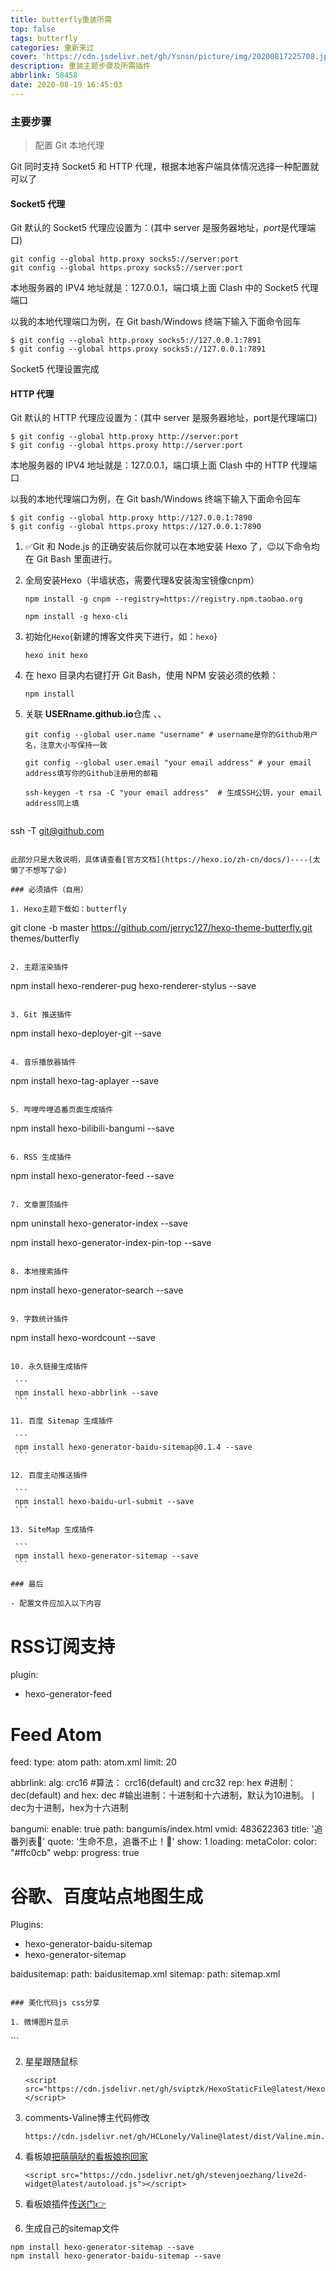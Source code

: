```yaml
---
title: butterfly重装所需
top: false
tags: butterfly
categories: 重新来过
cover: 'https://cdn.jsdelivr.net/gh/Ysnsn/picture/img/20200817225708.jpg'
description: 重装主题步骤及所需插件
abbrlink: 58458
date: 2020-08-19 16:45:03
---
```



### 主要步骤

>配置 Git 本地代理

Git 同时支持 Socket5 和 HTTP 代理，根据本地客户端具体情况选择一种配置就可以了

#### Socket5 代理
Git 默认的 Socket5 代理应设置为：(其中 server 是服务器地址，*port*是代理端口)
````
git config --global http.proxy socks5://server:port
git config --global https.proxy socks5://server:port
````


本地服务器的 IPV4 地址就是：127.0.0.1，端口填上面 Clash 中的 Socket5 代理端口

以我的本地代理端口为例，在 Git bash/Windows 终端下输入下面命令回车
````
$ git config --global http.proxy socks5://127.0.0.1:7891
$ git config --global https.proxy socks5://127.0.0.1:7891

````
Socket5 代理设置完成

#### HTTP 代理
Git 默认的 HTTP 代理应设置为：(其中 server 是服务器地址，port是代理端口)
````
$ git config --global http.proxy http://server:port
$ git config --global https.proxy http://server:port
````
本地服务器的 IPV4 地址就是：127.0.0.1，端口填上面 Clash 中的 HTTP 代理端口

以我的本地代理端口为例，在 Git bash/Windows 终端下输入下面命令回车
````
$ git config --global http.proxy http://127.0.0.1:7890
$ git config --global https.proxy https://127.0.0.1:7890

````


1. ✅Git 和 Node.js 的正确安装后你就可以在本地安装 Hexo 了，😉以下命令均在 Git Bash 里面进行。

2. 全局安装Hexo（半墙状态，需要代理&安装淘宝镜像cnpm）

   ```
   npm install -g cnpm --registry=https://registry.npm.taobao.org
   
   npm install -g hexo-cli 
   ```

3. 初始化`Hexo`{新建的博客文件夹下进行，如：`hexo`}

   ```
   hexo init hexo
   ```

4. 在 hexo 目录内右键打开 Git Bash，使用 NPM 安装必须的依赖：

   ```
   npm install
   ```

5. 关联 **USERname.github.io**仓库 、、

   ```
   git config --global user.name "username" # username是你的Github用户名，注意大小写保持一致
   
   git config --global user.email "your email address" # your email address填写你的Github注册用的邮箱
   
   ssh-keygen -t rsa -C "your email address"  # 生成SSH公钥，your email address同上填
   
   ```
   
   ```
ssh -T git@github.com
   ```
   
   此部分只是大致说明，具体请查看[官方文档](https://hexo.io/zh-cn/docs/)----(太懒了不想写了😪)

### 必须插件（自用）

1. Hexo主题下载如：butterfly

   ```
   git clone -b master https://github.com/jerryc127/hexo-theme-butterfly.git themes/butterfly
   ```

2. 主题渲染插件

   ```
   npm install hexo-renderer-pug hexo-renderer-stylus --save
   ```

3. Git 推送插件

   ```
   npm install hexo-deployer-git --save
   ```

4. 音乐播放器插件

   ```
   npm install hexo-tag-aplayer --save
   ```

5. 哔哩哔哩追番页面生成插件 

   ```
   npm install hexo-bilibili-bangumi --save
   ```

6. RSS 生成插件

   ```
   npm install hexo-generator-feed --save
   ```

7. 文章置顶插件

   ```
   npm uninstall hexo-generator-index --save
   
   npm install hexo-generator-index-pin-top --save
   ```

8. 本地搜索插件

   ```
   npm install hexo-generator-search --save
   ```

9. 字数统计插件

   ```
   npm install hexo-wordcount --save
   ```

10. 永久链接生成插件

    ```
    npm install hexo-abbrlink --save
    ```

11. 百度 Sitemap 生成插件

    ```
    npm install hexo-generator-baidu-sitemap@0.1.4 --save
    ```

12. 百度主动推送插件

    ```
    npm install hexo-baidu-url-submit --save
    ```

13. SiteMap 生成插件

    ```
    npm install hexo-generator-sitemap --save
    ```

### 最后

- 配置文件应加入以下内容

```
# RSS订阅支持
plugin:
- hexo-generator-feed

# Feed Atom
feed:
type: atom
path: atom.xml
limit: 20

abbrlink: 
    alg: crc16 #算法： 
    crc16(default) and crc32 rep: hex #进制： dec(default) and hex: dec #输出进制：十进制和十六进制，默认为10进制。丨dec为十进制，hex为十六进制
    

bangumi:
  enable: true
  path: bangumis/index.html
  vmid: 483622363
  title: '追番列表👀'
  quote: '生命不息，追番不止！🛴'
  show: 1
  loading:
  metaColor:
  color: "#ffc0cb"
  webp:
  progress: true
  
# 谷歌、百度站点地图生成
Plugins:
- hexo-generator-baidu-sitemap
- hexo-generator-sitemap

baidusitemap:
    path: baidusitemap.xml
sitemap:
    path: sitemap.xml
```

### 美化代码js css分享

1. 微博图片显示

   ```
   <meta name="referrer" content="no-referrer" />
   ```

2. 星星跟随鼠标

   ```
   <script src="https://cdn.jsdelivr.net/gh/sviptzk/HexoStaticFile@latest/Hexo/js/mouse_snow.min.js"></script>
   ```

3. comments-Valine博主代码修改

   ```
   https://cdn.jsdelivr.net/gh/HCLonely/Valine@latest/dist/Valine.min.js
   ```

4. 看板娘[把萌萌哒的看板娘抱回家 ](https://github.com/stevenjoezhang/live2d-widget)

   ```
   <script src="https://cdn.jsdelivr.net/gh/stevenjoezhang/live2d-widget@latest/autoload.js"></script>
   ```

5. 看板娘插件[传送门👉](https://github.com/fghrsh/live2d_demo)

6. 生成自己的sitemap文件
 ````
 npm install hexo-generator-sitemap --save
 npm install hexo-generator-baidu-sitemap --save
 ````


